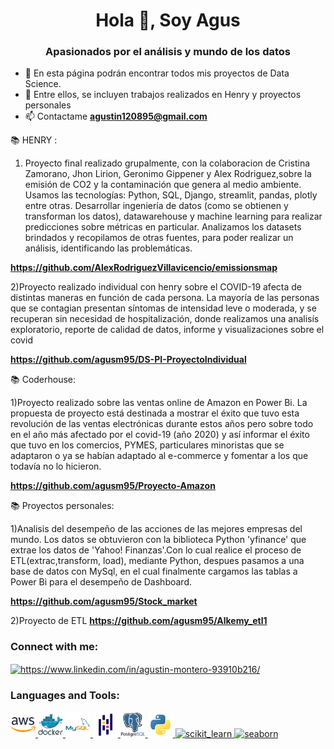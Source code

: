 <h1 align="center">Hola 👋, Soy Agus</h1>
<h3 align="center">Apasionados por el análisis y mundo de los datos</h3>

- 💬 En esta página podrán encontrar todos mis proyectos de Data Science.
- 💼 Entre ellos, se incluyen trabajos realizados en Henry y proyectos personales
- 📫 Contactame **agustin120895@gmail.com**

📚 HENRY :


1) Proyecto final realizado grupalmente, con la colaboracion de Cristina Zamorano, Jhon Lirion, Geronimo Gippener y Alex Rodriguez,sobre la emisión de CO2 y la contaminación que genera al medio ambiente. Usamos las tecnologías: Python, SQL, Django, streamlit, pandas, plotly entre otras. 
Desarrollar ingeniería de datos (como se obtienen y transforman los datos), datawarehouse y machine learning para realizar predicciones sobre métricas en particular.
Analizamos los datasets brindados y recopilamos de otras fuentes, para poder realizar un análisis, identificando las problemáticas.

**https://github.com/AlexRodriguezVillavicencio/emissionsmap**

2)Proyecto realizado individual con henry sobre el COVID-19 afecta de distintas maneras en función de cada persona. La mayoría de las personas que se contagian presentan síntomas de intensidad leve o moderada, y se recuperan sin necesidad de hospitalización, donde realizamos una analisís exploratorio, reporte de calidad de datos, informe y visualizaciones sobre el covid

**https://github.com/agusm95/DS-PI-ProyectoIndividual**
  
📚 Coderhouse:

1)Proyecto realizado sobre las ventas online de Amazon en Power Bi. La propuesta de proyecto está destinada a mostrar el éxito que tuvo esta revolución de las
ventas electrónicas durante estos años pero sobre todo en el año más afectado por el
covid-19 (año 2020) y así informar el éxito que tuvo en los comercios, PYMES, particulares
minoristas que se adaptaron o ya se habían adaptado al e-commerce y fomentar a los que
todavía no lo hicieron.

**https://github.com/agusm95/Proyecto-Amazon**

📚 Proyectos personales:

1)Analisis del desempeño de las acciones de las mejores empresas del mundo. Los datos se obtuvieron con la biblioteca Python 'yfinance' que extrae los datos de 'Yahoo! Finanzas'.Con lo cual realice el proceso de ETL(extrac,transform, load), mediante Python, despues pasamos a una base de datos con MySql, en el cual finalmente cargamos las tablas a Power Bi para el desempeño de Dashboard.

**https://github.com/agusm95/Stock_market**

2)Proyecto de ETL
**https://github.com/agusm95/Alkemy_etl1**

<h3 align="left">Connect with me:</h3>
<p align="left">
<a href="https://linkedin.com/in/https://www.linkedin.com/in/agustin-montero-93910b216/" target="blank"><img align="center" src="https://raw.githubusercontent.com/rahuldkjain/github-profile-readme-generator/master/src/images/icons/Social/linked-in-alt.svg" alt="https://www.linkedin.com/in/agustin-montero-93910b216/" height="30" width="40" /></a>
</p>

<h3 align="left">Languages and Tools:</h3>
<p align="left"> <a href="https://aws.amazon.com" target="_blank" rel="noreferrer"> <img src="https://raw.githubusercontent.com/devicons/devicon/master/icons/amazonwebservices/amazonwebservices-original-wordmark.svg" alt="aws" width="40" height="40"/> </a> <a href="https://www.docker.com/" target="_blank" rel="noreferrer"> <img src="https://raw.githubusercontent.com/devicons/devicon/master/icons/docker/docker-original-wordmark.svg" alt="docker" width="40" height="40"/> </a> <a href="https://www.mysql.com/" target="_blank" rel="noreferrer"> <img src="https://raw.githubusercontent.com/devicons/devicon/master/icons/mysql/mysql-original-wordmark.svg" alt="mysql" width="40" height="40"/> </a> <a href="https://pandas.pydata.org/" target="_blank" rel="noreferrer"> <img src="https://raw.githubusercontent.com/devicons/devicon/2ae2a900d2f041da66e950e4d48052658d850630/icons/pandas/pandas-original.svg" alt="pandas" width="40" height="40"/> </a> <a href="https://www.postgresql.org" target="_blank" rel="noreferrer"> <img src="https://raw.githubusercontent.com/devicons/devicon/master/icons/postgresql/postgresql-original-wordmark.svg" alt="postgresql" width="40" height="40"/> </a> <a href="https://www.python.org" target="_blank" rel="noreferrer"> <img src="https://raw.githubusercontent.com/devicons/devicon/master/icons/python/python-original.svg" alt="python" width="40" height="40"/> </a> <a href="https://scikit-learn.org/" target="_blank" rel="noreferrer"> <img src="https://upload.wikimedia.org/wikipedia/commons/0/05/Scikit_learn_logo_small.svg" alt="scikit_learn" width="40" height="40"/> </a> <a href="https://seaborn.pydata.org/" target="_blank" rel="noreferrer"> <img src="https://seaborn.pydata.org/_images/logo-mark-lightbg.svg" alt="seaborn" width="40" height="40"/> </a> </p>
